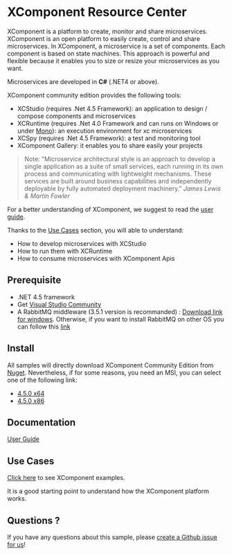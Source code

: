 # XComponent Resource Center

XComponent is a platform to create, monitor and share microservices.
XComponent is an open platform to easily create, control and share microservices. In XComponent, a microservice is a set of components. Each component is based on state machines. This approach is powerful and flexible because it enables you to size or resize your microservices as you want.

Microservices are developed in **C#** (.NET4 or above).

XComponent community edition provides the following tools:
* XCStudio (requires .Net 4.5 Framework): an application to design / compose components and microservices 
* XCRuntime (requires .Net 4.0 Framework and can runs on Windows or under [Mono](http://www.mono-project.com/)): an execution environment for xc microservices
* XCSpy (requires .Net 4.5 Framework): a test and monitoring tool
* XComponent Gallery: it enables you to share easily your projects



> Note: "Microservice architectural style is an approach to develop a single application as a suite of small services, each running in its own process and communicating with lightweight mechanisms. These services are built around business capabilities and independently deployable by fully automated deployment machinery.” *James Lewis & Martin Fowler*

For a better understanding of XComponent, we suggest to read the [user guide](Documentation/README.md).

Thanks to the [Use Cases](Examples) section, you will able to understand:
* How to develop microservices with XCStudio 
* How to run them with XCRuntime
* How to consume microservices with XComponent Apis


## Prerequisite
* .NET 4.5 framework
* Get [Visual Studio Community](https://www.visualstudio.com/en-us/products/visual-studio-community-vs.aspx)
* A RabbitMQ middleware (3.5.1 version is recommanded) : [Download link for windows](https://www.rabbitmq.com/releases/rabbitmq-server/v3.5.1/rabbitmq-server-3.5.1.exe). Otherwise, if you want to install RabbitMQ on other OS you can follow this [link](https://www.rabbitmq.com/releases/rabbitmq-server/v3.5.1/)

## Install

All samples will directly download XComponent Community Edition from [Nuget](https://www.nuget.org/packages/xcomponent.community/). Nevertheless, if for some reasons, you need an MSI, you can select one of the following link:

 * [4.5.0 x64](https://github.com/xcomponent/xcomponent/releases/download/4.5.0/XComponentCommunity-4.5.0-G8_x64.msi)
 * [4.5.0 x86](https://github.com/xcomponent/xcomponent/releases/download/4.5.0/XComponentCommunity-4.5.0-G8_x86.msi)

## Documentation

[User Guide](Documentation/README.md)

## Use Cases

[Click here](Examples) to see XComponent examples.

It is a good starting point to understand how the XComponent platform works.


## Questions ?

If you have any questions about this sample, please [create a Github issue for us](https://github.com/xcomponent/xcomponent/issues)!

